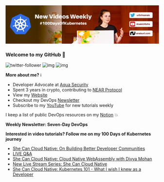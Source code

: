 ![my header image](./assets/header.jpg)

### Welcome to my GitHub 👋

![twitter-follower](https://img.shields.io/twitter/follow/urlichsanais?style=social) ![img](https://img.shields.io/youtube/channel/subscribers/UCb4mfRT5UWpjoUQRcIE2qOQ?label=YouTube%20Subscribers&style=social) ![img](https://img.shields.io/youtube/channel/views/UCb4mfRT5UWpjoUQRcIE2qOQ?label=Total%20views%20on%20my%20YouTube%20Channel&style=social) 

**More about me?** ℹ️
* Developer Advocate at [Aqua Security](https://github.com/aquasecurity)
* Spent 3 years in crypto, contributing to [NEAR Protocol](https://github.com/near)
* View my [Website](https://anaisurl.com/)
* Checkout my DevOps [Newsletter](https://anaisurl.com/tag/devops)
* Subscribe to my [YouTube](https://www.youtube.com/c/AnaisUrlichs) for new tutorials weekly

I keep a list of public DevOps resources on my [Notion](https://devops.anaisurl.com/) :boom:

**Weekly Newsletter: Seven-Day DevOps**
<!-- NEWSLETTER-LIST:START -->
<!-- NEWSLETTER-LIST:END -->

**Interested in video tutorials? Follow me on my 100 Days of Kubernetes journey**
<!-- YOUTUBE-LIST:START -->
- [She Can Cloud Native: On Building Better Developer Communities](https://www.youtube.com/watch?v=MJdoJsayJXg)
- [LIVE Q&amp;A](https://www.youtube.com/watch?v=r1GRGLsblF4)
- [She Can Cloud Native: Cloud Native WebAssembly with Divya Mohan](https://www.youtube.com/watch?v=QvIoE_M_GHA)
- [New Live Stream Series: She Can Cloud Native](https://www.youtube.com/watch?v=VmnC7-wQ_QY)
- [She Can Cloud Native: Kubernetes 101 - What I wish I knew as a Developer](https://www.youtube.com/watch?v=3mNxtNqGk78)
<!-- YOUTUBE-LIST:END -->
